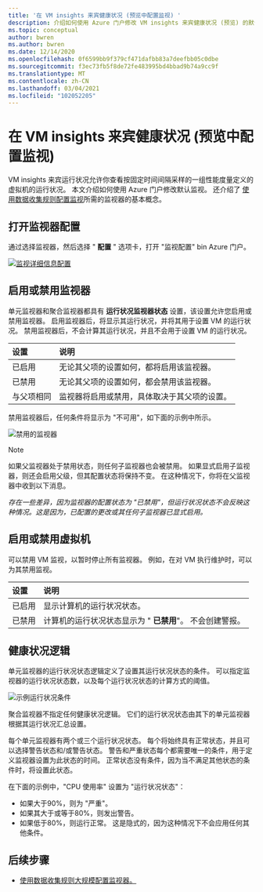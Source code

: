 ```yaml
---
title: '在 VM insights 来宾健康状况 (预览中配置监视) '
description: 介绍如何使用 Azure 门户修改 VM insights 来宾健康状况 (预览) 的默认监视。
ms.topic: conceptual
author: bwren
ms.author: bwren
ms.date: 12/14/2020
ms.openlocfilehash: 0f6599bb9f379cf471dafbb83a7deefbb05c0dbe
ms.sourcegitcommit: f3ec73fb5f8de72fe483995bd4bbad9b74a9cc9f
ms.translationtype: MT
ms.contentlocale: zh-CN
ms.lasthandoff: 03/04/2021
ms.locfileid: "102052205"
---
```

# <a name="configure-monitoring-in-vm-insights-guest-health-preview"></a>在 VM insights 来宾健康状况 (预览中配置监视) 
VM insights 来宾运行状况允许你查看按固定时间间隔采样的一组性能度量定义的虚拟机的运行状况。 本文介绍如何使用 Azure 门户修改默认监视。 还介绍了 [使用数据收集规则配置监视](vminsights-health-configure-dcr.md)所需的监视器的基本概念。

## <a name="open-monitor-configuration"></a>打开监视器配置
通过选择监视器，然后选择 " **配置** " 选项卡，打开 "监视配置" bin Azure 门户。

[![监视详细信息配置](media/vminsights-health-overview/monitor-details-configuration.png)](media/vminsights-health-overview/monitor-details-configuration.png#lightbox)

## <a name="enable-or-disable-monitors"></a>启用或禁用监视器
单元监视器和聚合监视器都具有 **运行状况监视器状态** 设置，该设置允许您启用或禁用监视器。 启用监视器后，将显示其运行状况，并将其用于设置 VM 的运行状况。 禁用监视器后，不会计算其运行状况，并且不会用于设置 VM 的运行状况。

| 设置 | 说明 |
|:---|:---|
| 已启用 | 无论其父项的设置如何，都将启用该监视器。 |
| 已禁用 | 无论其父项的设置如何，都会禁用该监视器。 |
| 与父项相同 | 监视器将启用或禁用，具体取决于其父项的设置。 |

禁用监视器后，任何条件将显示为 "不可用"，如下面的示例中所示。

![禁用的监视器](media/vminsights-health-configure/disabled-monitor.png)


> [!NOTE]
> 如果父监视器处于禁用状态，则任何子监视器也会被禁用。 如果显式启用子监视器，则还会启用父级，但其配置状态将保持不变。 在这种情况下，你将在父监视器中收到以下消息。
>
> *存在一些差异，因为监视器的配置状态为 "已禁用"，但运行状况状态不会反映这种情况。这是因为，已配置的更改或其任何子监视器已显式启用。*

## <a name="enable-or-disable-virtual-machine"></a>启用或禁用虚拟机
可以禁用 VM 监视，以暂时停止所有监视器。 例如，在对 VM 执行维护时，可以为其禁用监视。

| 设置 | 说明 |
|:---|:---|
| 已启用  | 显示计算机的运行状况状态。 |
| 已禁用 | 计算机的运行状况状态显示为 " **已禁用**"。 不会创建警报。 |

## <a name="health-state-logic"></a>健康状况逻辑
单元监视器的运行状况状态逻辑定义了设置其运行状况状态的条件。 可以指定监视器的运行状况状态数，以及每个运行状况状态的计算方式的阈值。

![示例运行状况条件](media/vminsights-health-configure/sample-health-criteria.png)

聚合监视器不指定任何健康状况逻辑。 它们的运行状况状态由其下的单元监视器根据其运行状况汇总设置。

每个单元监视器有两个或三个运行状况状态。 每个将始终具有正常状态，并且可以选择警告状态和/或警告状态。 警告和严重状态每个都需要唯一的条件，用于定义监视器设置为此状态的时间。 正常状态没有条件，因为当不满足其他状态的条件时，将设置此状态。

在下面的示例中，"CPU 使用率" 设置为 "运行状况状态"：

- 如果大于90%，则为 "严重"。
- 如果其大于或等于80%，则发出警告。
- 如果低于80%，则运行正常。 这是隐式的，因为这种情况下不会应用任何其他条件。

## <a name="next-steps"></a>后续步骤

- [使用数据收集规则大规模配置监视器。](vminsights-health-configure-dcr.md)